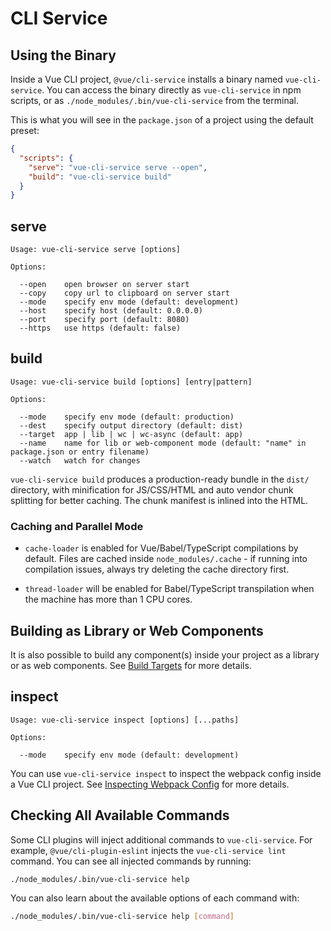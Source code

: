 # CLI Service

## Using the Binary

Inside a Vue CLI project, `@vue/cli-service` installs a binary named `vue-cli-service`. You can access the binary directly as `vue-cli-service` in npm scripts, or as `./node_modules/.bin/vue-cli-service` from the terminal.

This is what you will see in the `package.json` of a project using the default preset:

``` json
{
  "scripts": {
    "serve": "vue-cli-service serve --open",
    "build": "vue-cli-service build"
  }
}
```

## serve

```
Usage: vue-cli-service serve [options]

Options:

  --open    open browser on server start
  --copy    copy url to clipboard on server start
  --mode    specify env mode (default: development)
  --host    specify host (default: 0.0.0.0)
  --port    specify port (default: 8080)
  --https   use https (default: false)
```

## build

```
Usage: vue-cli-service build [options] [entry|pattern]

Options:

  --mode    specify env mode (default: production)
  --dest    specify output directory (default: dist)
  --target  app | lib | wc | wc-async (default: app)
  --name    name for lib or web-component mode (default: "name" in package.json or entry filename)
  --watch   watch for changes
```

`vue-cli-service build` produces a production-ready bundle in the `dist/` directory, with minification for JS/CSS/HTML and auto vendor chunk splitting for better caching. The chunk manifest is inlined into the HTML.

### Caching and Parallel Mode

- `cache-loader` is enabled for Vue/Babel/TypeScript compilations by default. Files are cached inside `node_modules/.cache` - if running into compilation issues, always try deleting the cache directory first.

- `thread-loader` will be enabled for Babel/TypeScript transpilation when the machine has more than 1 CPU cores.

## Building as Library or Web Components

It is also possible to build any component(s) inside your project as a library or as web components. See [Build Targets](./build-targets.md) for more details.

## inspect

```
Usage: vue-cli-service inspect [options] [...paths]

Options:

  --mode    specify env mode (default: development)
```

You can use `vue-cli-service inspect` to inspect the webpack config inside a Vue CLI project. See [Inspecting Webpack Config](../config/webpack.md#inspecting-the-projects-webpack-config) for more details.

## Checking All Available Commands

Some CLI plugins  will inject additional commands to `vue-cli-service`. For example, `@vue/cli-plugin-eslint` injects the `vue-cli-service lint` command. You can see all injected commands by running:

``` bash
./node_modules/.bin/vue-cli-service help
```

You can also learn about the available options of each command with:

``` bash
./node_modules/.bin/vue-cli-service help [command]
```
